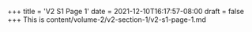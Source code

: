 +++
title = 'V2 S1 Page 1'
date = 2021-12-10T16:17:57-08:00
draft = false
+++
This is content/volume-2/v2-section-1/v2-s1-page-1.md
